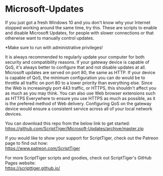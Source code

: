 # Microsoft-Updates
If you just got a fresh Windows 10 and you don't know why your Internet stopped working around the same time, try this. These are scripts to enable and disable Microsoft Updates, for people with slower connections or that otherwise want to manually control updates.

*Make sure to run with administrative privileges!

It is always recommended to regularly update your computer for both security and compatibility reasons. If your gateway device is capable of QoS, it's always better to configure that and not disable updates at all. Microsoft updates are served on port 80, the same as HTTP. If your device is capable of QoS, the minimum configuration you can do would be to throttle all traffic on port 80 to a lower priority than everything else. Since the Web is increasingly port 443 traffic, or HTTPS, this shouldn't affect you as much as you may think. You can also use Web browser extensions such as HTTPS Everywhere to ensure you use HTTPS as much as possible, as it is the prefered method of Web delivery. Configuring QoS on the gateway device would ensure a consistent service across all of your local network devices.

You can download this repo from the below link to get started:  
https://github.com/ScriptTiger/Microsoft-Updates/archive/master.zip

If you would like to show your support for ScriptTiger, check out the Patreon page to find out how:  
https://www.patreon.com/ScriptTiger

For more ScriptTiger scripts and goodies, check out ScriptTiger's GitHub Pages website:  
https://scripttiger.github.io/